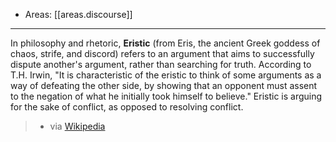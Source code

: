 
- Areas: [[areas.discourse]]

---

In philosophy and rhetoric, **Eristic** (from Eris, the ancient Greek goddess of chaos, strife, and discord) refers to an argument that aims to successfully dispute another's argument, rather than searching for truth. According to T.H. Irwin, "It is characteristic of the eristic to think of some arguments as a way of defeating the other side, by showing that an opponent must assent to the negation of what he initially took himself to believe." Eristic is arguing for the sake of conflict, as opposed to resolving conflict.

> - via [Wikipedia](https://en.wikipedia.org/wiki/Eristic)
